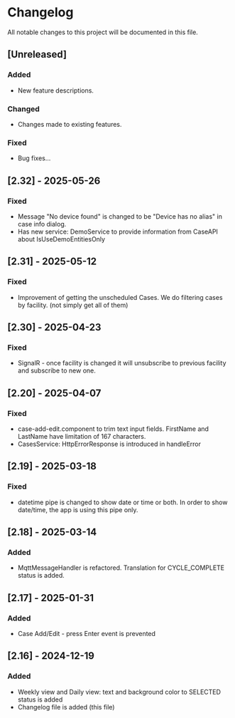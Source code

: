 # Changelog
All notable changes to this project will be documented in this file.

## [Unreleased]
### Added
- New feature descriptions.
### Changed
- Changes made to existing features.
### Fixed
- Bug fixes...

## [2.32] - 2025-05-26
### Fixed
- Message "No device found" is changed to be "Device has no alias" in case info dialog.
- Has new service: DemoService to provide information from CaseAPI about IsUseDemoEntitiesOnly

## [2.31] - 2025-05-12
### Fixed
- Improvement of getting the unscheduled Cases. We do filtering cases by facility. (not simply get all of them)

## [2.30] - 2025-04-23
### Fixed
- SignalR - once facility is changed it will unsubscribe to previous facility and subscribe to new one.

## [2.20] - 2025-04-07
### Fixed
- case-add-edit.component to trim text input fields. FirstName and LastName have limitation of 167 characters.
- CasesService: HttpErrorResponse is introduced in handleError

## [2.19] - 2025-03-18
### Fixed
- datetime pipe is changed to show date or time or both. In order to show date/time, the app is using this pipe only.

## [2.18] - 2025-03-14
### Added
- MqttMessageHandler is refactored. Translation for CYCLE_COMPLETE status is added.

## [2.17] - 2025-01-31
### Added
- Case Add/Edit - press Enter event is prevented 

## [2.16] - 2024-12-19
### Added
- Weekly view and Daily view: text and background color to SELECTED status is added
- Changelog file is added (this file)